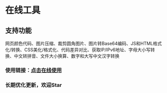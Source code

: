 # 在线工具  
## 支持功能  
网页颜色代码、图片压缩、裁剪圆角图片、图片转Base64编码、JS和HTML格式化/转换、CSS美化/格式化、代码差异对比、获取IP/IPv6地址、字母大小写转换、中文转拼音、文件大小换算、数字和大写中文汉字转换  

### 使用链接：[点击在线使用](https://resoumen.com/t/ "点击链接")  

### 长期优化更新，欢迎Star  
